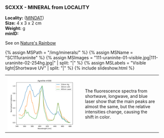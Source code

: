 
### SCXXX - MINERAL from LOCALITY

**Locality:**   ([MINDAT](https://www.mindat.org/loc-.html))  
**Size:** 4 x 3 x 2 cm  
**Weight:** g  
**minID:** [](https://www.mindat.org/)

See on [Nature's Rainbow](https://www.naturesrainbows.com/single-post/2020/07/12/Fluorite-and-Cerussite-from-the-Blanchard-Mine-Bingham-NM)

{% assign MSPath = "/img/minerals/" %}
{% assign MSName = "SC111uraninite" %}
{% assign MSImages = "111-uraninite-01-visible.jpg|111-uraninite-02-254hg.jpg|" | split: "|" %}
{% assign MSLabels = "Visible light|Shortwave UV" | split: "|" %}
{% include slideshow.html %}

<table width="100%">
<tr>
<td width="50%"><img src="/img/spectra/300-agrellite-compare.png" width="100%" ></td>
<td width="50%" style="padding:10px">
The fluorescence spectra from shortwave, longwave, and blue laser show that the
main peaks are almost the same, but the relative intensities change, causing
the shift in color.
</td></tr></table>
<br>

